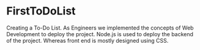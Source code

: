 # FirstToDoList
Creating a To-Do List. As Engineers we implemented the concepts of Web Development to deploy the project. Node.js is used to deploy the backend of the project. Whereas front end is mostly designed using CSS.
